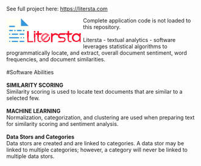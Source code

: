 
See full project here: https://litersta.com

<a href="url"><img src="https://github.com/grey1689/litersta/blob/master/litersta/static/images/Logo.png?raw=true" align="left" height="40%" width="40%" ></a>

Complete application code is not loaded to this repository.<br>
<br>
Litersta - textual analytics - software leverages statistical algorithms to programmatically locate, and extract, overall document sentiment, word frequencies, and document similarities.<br>
<br>
#Software Abilities<br>
<br>
<b>SIMILARITY SCORING</b><br>
Similarity scoring is used to locate text documents that are similar to a selected few.<br>
<br>
<b>MACHINE LEARNING</b><br>
Normalization, categorization, and clustering are used when preparing text for similarity scoring and sentiment analysis.<br>
<br>
<b>Data Stors and Categories</b><br>
Data stors are created and are linked to categories. A data stor may be linked to multiple categories; however, a category will never be linked to multiple data stors.<br>
